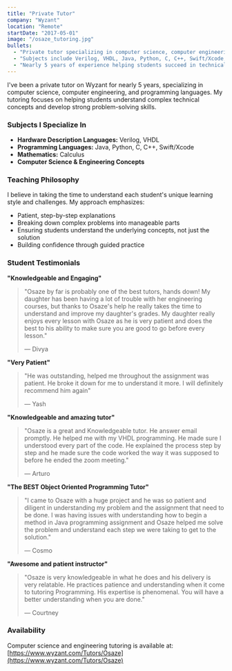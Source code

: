 ```yaml
---
title: "Private Tutor"
company: "Wyzant"
location: "Remote"
startDate: "2017-05-01"
image: "/osaze_tutoring.jpg"
bullets:
  - "Private tutor specializing in computer science, computer engineering and programming languages"
  - "Subjects include Verilog, VHDL, Java, Python, C, C++, Swift/Xcode, and Calculus"
  - "Nearly 5 years of experience helping students succeed in technical subjects"
---
```


I've been a private tutor on Wyzant for nearly 5 years, specializing in computer science, computer engineering, and programming languages. My tutoring focuses on helping students understand complex technical concepts and develop strong problem-solving skills.

### Subjects I Specialize In

- **Hardware Description Languages:** Verilog, VHDL
- **Programming Languages:** Java, Python, C, C++, Swift/Xcode
- **Mathematics:** Calculus
- **Computer Science & Engineering Concepts**

### Teaching Philosophy

I believe in taking the time to understand each student's unique learning style and challenges. My approach emphasizes:

- Patient, step-by-step explanations
- Breaking down complex problems into manageable parts
- Ensuring students understand the underlying concepts, not just the solution
- Building confidence through guided practice

### Student Testimonials

**"Knowledgeable and Engaging"**
> "Osaze by far is probably one of the best tutors, hands down! My daughter has been having a lot of trouble with her engineering courses, but thanks to Osaze's help he really takes the time to understand and improve my daughter's grades. My daughter really enjoys every lesson with Osaze as he is very patient and does the best to his ability to make sure you are good to go before every lesson."
> 
> — Divya

**"Very Patient"**
> "He was outstanding, helped me throughout the assignment was patient. He broke it down for me to understand it more. I will definitely recommend him again"
> 
> — Yash

**"Knowledgeable and amazing tutor"**
> "Osaze is a great and Knowledgeable tutor. He answer email promptly. He helped me with my VHDL programming. He made sure I understood every part of the code. He explained the process step by step and he made sure the code worked the way it was supposed to before he ended the zoom meeting."
> 
> — Arturo

**"The BEST Object Oriented Programming Tutor"**
> "I came to Osaze with a huge project and he was so patient and diligent in understanding my problem and the assignment that need to be done. I was having issues with understanding how to begin a method in Java programming assignment and Osaze helped me solve the problem and understand each step we were taking to get to the solution."
> 
> — Cosmo

**"Awesome and patient instructor"**
> "Osaze is very knowledgeable in what he does and his delivery is very relatable. He practices patience and understanding when it come to tutoring Programming. His expertise is phenomenal. You will have a better understanding when you are done."
> 
> — Courtney

### Availability

Computer science and engineering tutoring is available at: [https://www.wyzant.com/Tutors/Osaze](https://www.wyzant.com/Tutors/Osaze)
